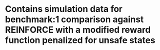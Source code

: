 # Contains simulation data for benchmark:1 comparison against REINFORCE with a modified reward function penalized for unsafe states
